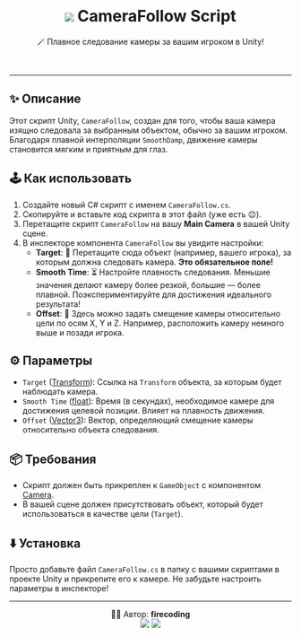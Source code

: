 <div align="center">
  <br>
  <h1><img src="https://img.icons8.com/color/48/000000/camera--v1.png"/> CameraFollow Script</h1>
  <p>🪄 Плавное следование камеры за вашим игроком в Unity!</p>
  <br>
</div>

---

## ✨ Описание

Этот скрипт Unity, `CameraFollow`, создан для того, чтобы ваша камера изящно следовала за выбранным объектом, обычно за вашим игроком. Благодаря плавной интерполяции `SmoothDamp`, движение камеры становится мягким и приятным для глаз.

## 🕹️ Как использовать

1. Создайте новый C# скрипт с именем `CameraFollow.cs`.
2. Скопируйте и вставьте код скрипта в этот файл (уже есть 😉).
3. Перетащите скрипт `CameraFollow` на вашу **Main Camera** в вашей Unity сцене.
4. В инспекторе компонента `CameraFollow` вы увидите настройки:
    *   **Target**: 🎯 Перетащите сюда объект (например, вашего игрока), за которым должна следовать камера. **Это обязательное поле!**
    *   **Smooth Time**: ⏳ Настройте плавность следования. Меньшие значения делают камеру более резкой, большие — более плавной. Поэкспериментируйте для достижения идеального результата!
    *   **Offset**: 📐 Здесь можно задать смещение камеры относительно цели по осям X, Y и Z. Например, расположить камеру немного выше и позади игрока.

## ⚙️ Параметры

*   `Target` ([Transform](https://docs.unity3d.com/ScriptReference/Transform.html)): Ссылка на `Transform` объекта, за которым будет наблюдать камера.
*   `Smooth Time` ([float](https://docs.unity3d.com/Manual/VariableTypes.html)): Время (в секундах), необходимое камере для достижения целевой позиции. Влияет на плавность движения.
*   `Offset` ([Vector3](https://docs.unity3d.com/ScriptReference/Vector3.html)): Вектор, определяющий смещение камеры относительно объекта следования.

## 📦 Требования

*   Скрипт должен быть прикреплен к `GameObject` с компонентом [Camera](https://docs.unity3d.com/Manual/class-Camera.html).
*   В вашей сцене должен присутствовать объект, который будет использоваться в качестве цели (`Target`).

## ⬇️ Установка

Просто добавьте файл `CameraFollow.cs` в папку с вашими скриптами в проекте Unity и прикрепите его к камере. Не забудьте настроить параметры в инспекторе!

---

<div align="center">
  👨‍💻 Автор: <b>firecoding</b>
  <br>
  <a href="https://t.me/codeapostol"><img src="https://img.icons8.com/color/32/000000/telegram-app--v1.png"/></a> <a href="https://www.tiktok.com/@firecoding"><img src="https://img.icons8.com/color/32/000000/tiktok.png"/></a>
</div>